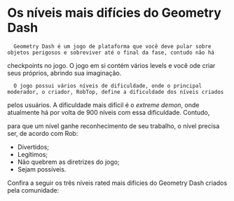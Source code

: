 # Os níveis mais difícies do Geometry Dash

      Geometry Dash é um jogo de plataforma que você deve pular sobre objetos perigosos e sobreviver até o final da fase, contudo não há 
checkpoints no jogo. O jogo em si contém vários levels e você ode criar seus próprios, abrindo sua imaginação.


      O jogo possui vários níveis de dificuldade, onde o principal moderador, o criador, RobTop, define a dificuldade dos níveis criados 
  
pelos usuários. A dificuldade mais difícil é o *extreme demon*, onde atualmente há por volta de 900 níveis com essa dificuldade. Contudo, 
 
para que um nível ganhe reconhecimento de seu trabalho, o nível precisa ser, de acordo com Rob:
- Divertidos;
- Legítimos;
- Não quebrem as diretrizes do jogo;
- Sejam possíveis.

Confira a seguir os três níveis rated mais difícies do Geometry Dash criados pela comunidade:
